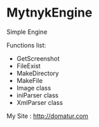 
# MytnykEngine
Simple Engine

Functions list:
* GetScreenshot
* FileExist
* MakeDirectory
* MakeFile
* Image class
* iniParser class
* XmlParser class

My Site : http://domatur.com
